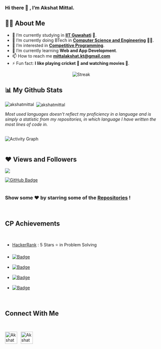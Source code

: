 ### Hi there 👋 , I’m Akshat Mittal.

## 👨‍🎓 About Me

- 🔭 I’m currently studying in **[IIT Guwahati](https://www.iitg.ac.in/)** 🏫.
- 🌱 I’m currently doing BTech in **[Computer Science and Engineering](https://www.iitg.ac.in/cse/)** 👨‍💻.
- 👀 I’m interested in **[Competitive Programming](#cp-achievements)**.
- 🌱 I’m currently learning **Web and App Development**.
- 📫 How to reach me **mittalakshat.kt@gmail.com**
- ⚡ Fun fact: **I like playing cricket 🏏 and watching movies 🍿**.
<p align="center"><img title="Stats" alt="Streak" src="https://github-readme-streak-stats.herokuapp.com/?user=akshatmittal2002&theme=black-ice&hide_border=true&stroke=0000&background=060A0CD0"/></p>

## 📊 My Github Stats

<p><img align="left" src="https://github-readme-stats.vercel.app/api/top-langs?username=akshatmittal2002&show_icons=true&locale=en" alt="akshatmittal" /></p>


<p>&nbsp;<img align="center" src="https://github-readme-stats.vercel.app/api?username=akshatmittal2002&show_icons=true&locale=en" alt="akshatmittal" /></p>

_Most used languages doesn't reflect my proficiency in a language and is simply a statistic from my repositories, in which language I have written the most lines of code in._

<br>
<img alt="Activity Graph" src="https://activity-graph.herokuapp.com/graph?username=akshatmittal2002&bg_color=0D1117&color=5BCDEC&line=5BCDEC&point=FFFFFF&hide_border=true" />
<br><br>

## ❤ Views and Followers
<img src="https://komarev.com/ghpvc/?username=akshatmittal2002">

<a href=""><img src="https://img.shields.io/github/followers/akshatmittal2002?label=Followers&style=social" alt="GitHub Badge"></a>
<br><br>

### Show some ❤️ by starring some of the [Repositories](https://github.com/akshatmittal2002?tab=repositories) !
<br>

## CP Achievements
<br>

- [HackerRank](https://www.hackerrank.com/akshatmittal2002) : 5 Stars ⭐ in Problem Solving<br><br>
- <a href="https://codeforces.com/profile/AkshatMittal2002">![Badge](https://cp-logo.vercel.app/codeforces/AkshatMittal2002?logo=true)</a><br><br>
- <a href="https://leetcode.com/AkshatMittal2002">![Badge](https://cp-logo.vercel.app/leetcode/AkshatMittal2002?logo=true)</a><br><br>
- <a href="https://www.codechef.com/users/akshat_mittal">![Badge](https://cp-logo.vercel.app/codechef/akshat_mittal?logo=true)</a><br><br>
- <a href="https://atcoder.jp/users/akshatmittal2002">![Badge](https://cp-logo.vercel.app/atcoder/akshatmittal2002?logo=true)</a><br><br><br>

## Connect With Me
<br>
<p><a href = "https://www.facebook.com/akshat.mittal.942" target="blank"><img align="center" src="https://raw.githubusercontent.com/rahuldkjain/github-profile-readme-generator/22064237dce9d9052582c108ace3c161b646dfd9/src/images/icons/Social/facebook.svg" alt="Akshat Mittal" height="40" width="40"/></a>&nbsp;&nbsp;&nbsp;<a href="https://www.instagram.com/akshat___mittal" target="blank"><img align="center" src="https://raw.githubusercontent.com/rahuldkjain/github-profile-readme-generator/22064237dce9d9052582c108ace3c161b646dfd9/src/images/icons/Social/instagram.svg" alt="Akshat Mittal" height="40" width="40"/></a><!--&nbsp;&nbsp;&nbsp;<a href="" taget="blank"><img align="center" src="https://raw.githubusercontent.com/rahuldkjain/github-profile-readme-generator/22064237dce9d9052582c108ace3c161b646dfd9/src/images/icons/Social/twitter.svg" alt="Akshat Mittal" height="40" width="40"/></a>&nbsp;&nbsp;&nbsp;<a href="" target="blank"><img align="center" src="https://raw.githubusercontent.com/rahuldkjain/github-profile-readme-generator/22064237dce9d9052582c108ace3c161b646dfd9/src/images/icons/Social/linked-in-alt.svg" alt="Akshat Mittal" height="40" width="40" /></a>--></p>